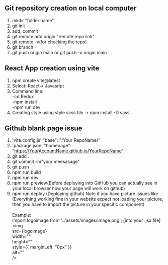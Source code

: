 
## Git repository creation on local computer 
1. mkdir "folder name" <br>
2. git init <br>
3. add, commit<br>
4. git remote add origin "remote repo link"<br>
5. git remote -v(for checking the repo)<br>
6. git branch<br>
7. git push origin main or git push -u origin main
   
## React App creation using vite
1. npm create  vite@latest
2. Select: React-> Javasript
3. Command line:<br>-cd Redux
  <br>-npm install
  <br>-npm run dev <br>
4.  Creating style using style.scss file -> npm install -D sass
## Github blank page issue
1.  'vite.config.js' "base": "/Your RepoName/"
2.  'package.json' "homepage": "https://YourAccountName.github.io/YourRepoName"
3.  git add .
4.  git commit -m"your meesasage"
5.  git push
6.  npm run build
7.  npm run dev
8.  npm run preview(Before deploying into GitHub you can actually see in your local browser how your page will work on github)
9.  npm run deploy (Deploying github)
Note if you have picture issues like (Everything working fine in your website expect not loading your picture, then you have to import the picture in your specific component) <br>
<br>Example:
<br>import logoimage from '../assets/images/image.png'; [into your .jsx file]
 <br><img
                <br>src={logoimage}
                <br>width=""
               <br> height=""
               <br> style={{ marginLeft: "0px" }}
                <br>alt=""
   <br> />


